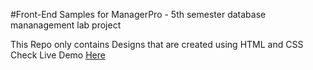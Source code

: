 #Front-End Samples 
for ManagerPro - 5th semester database mananagement lab project 

This Repo only contains Designs that are created using HTML and CSS 
Check Live Demo [Here](http://bikashthappa.me/projects/desings/)
